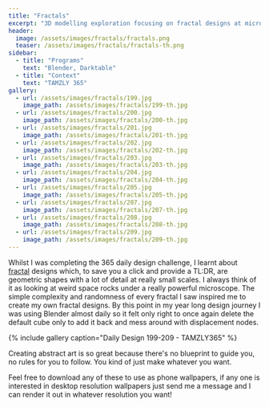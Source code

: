 ```yaml
---
title: "Fractals"
excerpt: "3D modelling exploration focusing on fractal designs at microscopic levels."
header:
  image: /assets/images/fractals/fractals.png
  teaser: /assets/images/fractals/fractals-th.png
sidebar:
  - title: "Programs"
    text: "Blender, Darktable"
  - title: "Context"
    text: "TAMZLY 365"
gallery:
  - url: /assets/images/fractals/199.jpg
    image_path: /assets/images/fractals/199-th.jpg
  - url: /assets/images/fractals/200.jpg
    image_path: /assets/images/fractals/200-th.jpg
  - url: /assets/images/fractals/201.jpg
    image_path: /assets/images/fractals/201-th.jpg
  - url: /assets/images/fractals/202.jpg
    image_path: /assets/images/fractals/202-th.jpg
  - url: /assets/images/fractals/203.jpg
    image_path: /assets/images/fractals/203-th.jpg
  - url: /assets/images/fractals/204.jpg
    image_path: /assets/images/fractals/204-th.jpg
  - url: /assets/images/fractals/205.jpg
    image_path: /assets/images/fractals/205-th.jpg
  - url: /assets/images/fractals/207.jpg
    image_path: /assets/images/fractals/207-th.jpg
  - url: /assets/images/fractals/208.jpg
    image_path: /assets/images/fractals/208-th.jpg
  - url: /assets/images/fractals/209.jpg
    image_path: /assets/images/fractals/209-th.jpg
---
```


Whilst I was completing the 365 daily design challenge, I learnt about [fractal](https://en.wikipedia.org/wiki/Fractal) designs which, to save you a click and provide a TL:DR, are geometric shapes with a lot of detail at really small scales. I always think of it as looking at weird space rocks under a really powerful microscope. The simple complexity and randomness of every fractal I saw inspired me to create my own fractal designs. By this point in my year long design journey I was using Blender almost daily so it felt only right to once again delete the default cube only to add it back and mess around with displacement nodes.

{% include gallery caption="Daily Design 199-209 - TAMZLY365" %}

Creating abstract art is so great because there's no blueprint to guide you, no rules for you to follow. You kind of just make whatever you want.

Feel free to download any of these to use as phone wallpapers, if any one is interested in desktop resolution wallpapers just send me a message and I can render it out in whatever resolution you want!